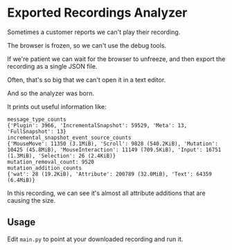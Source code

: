 # Exported Recordings Analyzer

Sometimes a customer reports we can't play their recording.

The browser is frozen, so we can't use the debug tools.

If we're patient we can wait for the browser to unfreeze, and then export the recording as a single JSON file.

Often, that's so big that we can't open it in a text editor.

And so the analyzer was born.

It prints out useful information like:

```
message_type_counts
{'Plugin': 3966, 'IncrementalSnapshot': 59529, 'Meta': 13, 'FullSnapshot': 13}
incremental_snapshot_event_source_counts
{'MouseMove': 11350 (3.1MiB), 'Scroll': 9828 (540.2KiB), 'Mutation': 10425 (45.8MiB), 'MouseInteraction': 11149 (709.5KiB), 'Input': 16751 (1.3MiB), 'Selection': 26 (2.4KiB)}
mutation_removal_count: 9520
mutation_addition_counts
{'wat': 28 (19.2KiB), 'Attribute': 200789 (32.0MiB), 'Text': 64359 (6.4MiB)}
```

In this recording, we can see it's almost all attribute additions that are causing the size.

## Usage

Edit `main.py` to point at your downloaded recording and run it.

